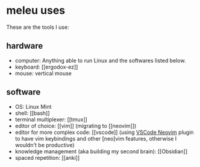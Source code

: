 # meleu uses

These are the tools I use:

## hardware

- computer: Anything able to run Linux and the softwares listed below.
- keyboard: [[ergodox-ez]]
- mouse: vertical mouse


## software

- OS: Linux Mint
- shell: [[bash]]
- terminal multiplexer: [[tmux]]
- editor of choice: [[vim]] (migrating to [[neovim]])
- editor for more complex code: [[vscode]] (using [VSCode Neovim](https://marketplace.visualstudio.com/items?itemName=asvetliakov.vscode-neovim) plugin to have vim keybindings and other [neo]vim features, otherwise I wouldn't be productive)
- knowledge management (aka building my second brain): [[Obsidian]]
- spaced repetition: [[anki]]


